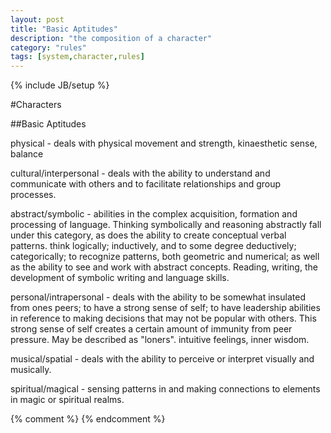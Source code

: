 ```yaml
---
layout: post
title: "Basic Aptitudes"
description: "the composition of a character"
category: "rules"
tags: [system,character,rules]
---
```

{% include JB/setup %}

#Characters

##Basic Aptitudes

physical - deals with physical movement and strength, kinaesthetic sense, balance

cultural/interpersonal - deals with the ability to understand and communicate with others and to facilitate relationships and group processes.

abstract/symbolic - abilities in the complex acquisition, formation and processing of language. Thinking symbolically and reasoning abstractly fall under this category, as does the ability to create conceptual verbal patterns. think logically; inductively, and to some degree deductively; categorically; to recognize patterns, both geometric and numerical; as well as the ability to see and work with abstract concepts.  Reading, writing, the development of symbolic writing and language skills.

personal/intrapersonal - deals with the ability to be somewhat insulated from ones peers; to have a strong sense of self; to have leadership abilities in reference to making decisions that may not be popular with others. This strong sense of self creates a certain amount of immunity from peer pressure. May be described as "loners". intuitive feelings, inner wisdom.

musical/spatial - deals with the ability to perceive or interpret visually and musically.

spiritual/magical - sensing patterns in and making connections to elements in magic or spiritual realms.

{% comment %} <!--vim: set wrap ts=8 tw=0 fileencoding=utf-8 :--> {% endcomment %}
